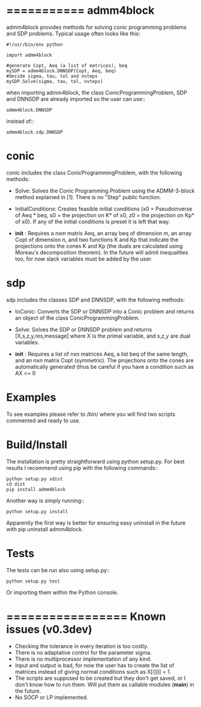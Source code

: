 ===========
admm4block
===========

admm4block provides methods for solving conic programming problems and SDP problems. Typical usage
often looks like this:

    #!/usr/bin/env python

    import admm4block
    
    #generate Copt, Aeq (a list of matrices), beq
    mySDP = admm4block.DNNSDP(Copt, Aeq, beq)
    #decide sigma, tau, tol and nsteps
    mySDP.Solve(sigma, tau, tol, nsteps)

when importing admm4block, the class ConicProgrammingProblem, SDP and DNNSDP are already imported so the user can use::

    admm4block.DNNSDP

instead of::
    
    admm4block.sdp.DNNSDP

conic
=========

conic includes the class ConicProgrammingProblem, with the following methods:

* Solve: Solves the Conic Programming Problem using the ADMM-3-block method explained in [1]. There is no "Step" public function.

* InitialConditions: Creates feasible initial conditions (x0 = Pseudoinverse of Aeq * beq, s0 = the projection on K* of x0, z0 = the projection on Kp* of x0). If any of the initial conditions is preset it is left that way.

* __init__ : Requires a nxm matrix Aeq, an array beq of dimension m, an array Copt of dimension n, and two functions K and Kp that indicate the projections onto the cones K and Kp (the duals are calculated using Moreau's decomposition theorem). In the future will admit inequalities too, for now slack variables must be added by the user.

sdp
======

sdp includes the classes SDP and DNNSDP, with the following methods:

* toConic: Converts the SDP or DNNSDP into a Conic problem and returns an object of the class ConicProgrammingProblem.

* Solve: Solves the SDP or DNNSDP problem and returns [X,s,z,y,res,message] where X is the primal variable, and s,z,y are dual variables.

* __init__ : Requires a list of nxn matrices Aeq, a list beq of the same length, and an nxn matrix Copt (symmetric). The projections onto the cones are automatically generated (thus be careful if you have a condition such as AX <= I)

Examples
================

To see examples please refer to /bin/ where you will find two scripts commented and ready to use.

Build/Install
=================

The installation is pretty straightforward using python setup.py. For best results I recommend using pip with the following commands::

    python setup.py sdist
    cd dist
    pip install admm4block

Another way is simply running::

    python setup.py install

Apparently the first way is better for ensuring easy uninstall in the future with pip uninstall admm4block.

Tests
================

The tests can be run also using setup.py::

    python setup.py test

Or importing them within the Python console.

=================
Known issues (v0.3dev)
=================

* Checking the tolerance in every iteration is too costly.
* There is no adaptative control for the parameter sigma.
* There is no multiprocessor implementation of any kind.
* Input and output is bad, for now the user has to create the list of matrices instead of giving normal conditions such as X[i][i] = 1.
* The scripts are supposed to be created but they don't get saved, or I don't know how to run them. Will put them as callable modules (__main__) in the future.
* No SOCP or LP implemented.
